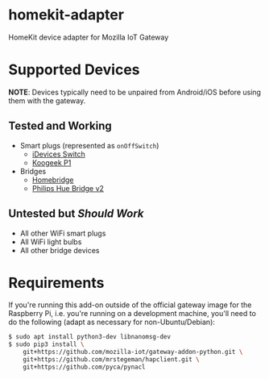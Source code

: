 # homekit-adapter

HomeKit device adapter for Mozilla IoT Gateway

# Supported Devices

**NOTE**: Devices typically need to be unpaired from Android/iOS before using them with the gateway.

## Tested and Working

* Smart plugs (represented as `onOffSwitch`)
    * [iDevices Switch](https://store.idevicesinc.com/idevices-switch/)
    * [Koogeek P1](https://www.koogeek.com/p-p1.html)
* Bridges
    * [Homebridge](https://github.com/nfarina/homebridge)
    * [Philips Hue Bridge v2](https://www2.meethue.com/en-us/p/hue-bridge/046677458478)

## Untested but _Should Work_

* All other WiFi smart plugs
* All WiFi light bulbs
* All other bridge devices

# Requirements

If you're running this add-on outside of the official gateway image for the Raspberry Pi, i.e. you're running on a development machine, you'll need to do the following (adapt as necessary for non-Ubuntu/Debian):

```bash
$ sudo apt install python3-dev libnanomsg-dev
$ sudo pip3 install \
    git+https://github.com/mozilla-iot/gateway-addon-python.git \
    git+https://github.com/mrstegeman/hapclient.git \
    git+https://github.com/pyca/pynacl
```
